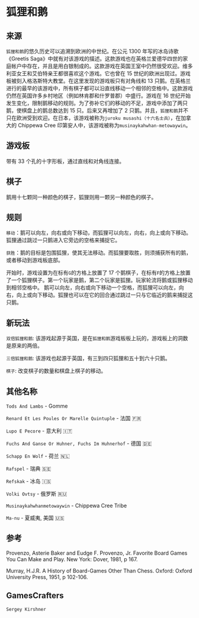 # 狐狸和鹅

## 来源

`狐狸和鹅`的悠久历史可以追溯到欧洲的中世纪。在公元 1300 年写的冰岛诗歌《Greetis Saga》中就有对该游戏的描述。这款游戏也在英格兰爱德华四世的家庭帐户中存在，并且是用白银制成的。这款游戏在英国王室中仍然很受欢迎。维多利亚女王和艾伯特亲王都很喜欢这个游戏。它也曾在 15 世纪的欧洲出现过。游戏板被刻入格洛斯特大教堂。在这里发现的游戏板只有对角线和 13 只鹅。在英格兰进行的最早的该游戏中，所有棋子都可以沿直线移动一个相邻的空格中。这款游戏仍然在英国许多乡村地区（例如林肯郡和什罗普郡）中盛行。游戏在 16 世纪开始发生变化，限制鹅移动的规则。为了弥补它们的移动的不足，游戏中添加了两只鹅，使棋盘上的鹅总数达到 15 只。后来又再增加了 2 只鹅。并且，`狐狸和鹅`并不只在欧洲受到欢迎。在日本，该游戏被称为`juroku musashi（十六名士兵）`，在加拿大的 Chippewa Cree 印第安人中，该游戏被称为`musinaykahwhan-metowaywin`。

## 游戏板

带有 33 个孔的十字形板，通过直线和对角线连接。

## 棋子

鹅用十七颗同一种颜色的棋子，狐狸则用一颗另一种颜色的棋子。

## 规则

`移动`：鹅可以向左，向右或向下移动，而狐狸可以向左，向右，向上或向下移动。狐狸通过跳过一只鹅进入它旁边的空格来捕捉它。

`获胜`：鹅的目标是包围狐狸，使其无法移动。而狐狸要取胜，则须捕获所有的鹅，或者移动到游戏板底部。

开始时，游戏设置为在标有`G`的方格上放置了 17 个鹅棋子，在标有`F`的方格上放置了一个狐狸棋子。第一个玩家是鹅，第二个玩家是狐狸。玩家轮流将鹅或狐狸移动到相邻空格中。 鹅可以向左，向右或向下移动一个空格，而狐狸可以向左，向右，向上或向下移动。狐狸也可以在它的回合通过跳过一只与它临近的鹅来捕捉这只鹅。

## 新玩法

`双倍狐狸和鹅`: 该游戏起源于英国，是在`狐狸和鹅`游戏板板上玩的，游戏板上的洞数是原来的两倍。

`三倍狐狸和鹅`: 该游戏也起源于英国，有三到四只狐狸和五十到六十只鹅。

`棋子`: 改变棋子的数量和棋盘上棋子的移动。

## 其他名称

`Tods And Lambs` - Gomme

`Renard Et Les Poules Or Marelle Quintuple` - 法国 🇫🇷

`Lupo E Pecore` - 意大利 🇮🇹

`Fuchs And Ganse Or Huhner, Fuchs Im Huhnerhof` - 德国 🇩🇪

`Schapp En Wolf` - 荷兰 🇳🇱

`Rafspel` - 瑞典 🇸🇪

`Refskak` - 冰岛 🇮🇸

`Volki Ovtsy` - 俄罗斯 🇷🇺

`Musinaykahwhanmetowaywin` - Chippewa Cree Tribe

`Ma-nu` - 夏威夷, 美国 🇺🇸

## 参考

Provenzo, Asterie Baker and Eudge F. Provenzo, Jr. Favorite Board Games You Can Make and Play. New York: Dover, 1981, p 167.

Murray, H.J.R. A History of Board-Games Other Than Chess. Oxford: Oxford University Press, 1951, p 102-106.

## GamesCrafters

`Sergey Kirshner`
